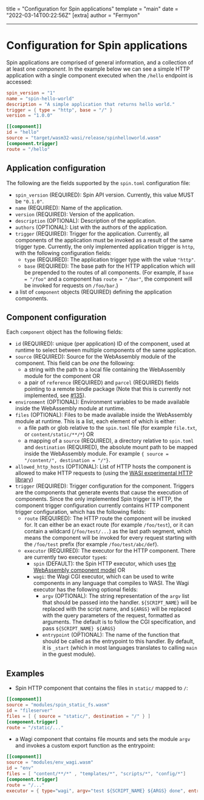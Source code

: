 title = "Configuration for Spin applications"
template = "main"
date = "2022-03-14T00:22:56Z"
[extra]
author = "Fermyon"

---

# Configuration for Spin applications

Spin applications are comprised of general information, and a collection of at
least one _component_. In the example below we can see a simple HTTP application
with a single component executed when the `/hello` endpoint is accessed:

```toml
spin_version = "1"
name = "spin-hello-world"
description = "A simple application that returns hello world."
trigger = { type = "http", base = "/" }
version = "1.0.0"

[[component]]
id = "hello"
source = "target/wasm32-wasi/release/spinhelloworld.wasm"
[component.trigger]
route = "/hello"
```

## Application configuration

The following are the fields supported by the `spin.toml` configuration file:

- `spin_version` (REQUIRED): Spin API version. Currently, this value MUST be
  `"0.1.0"`.
- `name` (REQUIRED): Name of the application.
- `version` (REQUIRED): Version of the application.
- `description` (OPTIONAL): Description of the application.
- `authors` (OPTIONAL): List with the authors of the application.
- `trigger` (REQUIRED): Trigger for the application. Currently, all components
  of the application must be invoked as a result of the same trigger type.
  Currently, the only implemented application trigger is `http`, with the
  following configuration fields:
  - `type` (REQUIRED): The application trigger type with the value `"http"`.
  - `base` (REQUIRED): The base path for the HTTP application which will be
    prepended to the routes of all components. (For example, if `base = "/foo"`
    and a component has `route = "/bar"`, the component will be invoked for
    requests on `/foo/bar`.)
- a list of `component` objects (REQUIRED) defining the application components.

## Component configuration

Each `component` object has the following fields:

- `id` (REQUIRED): unique (per application) ID of the component, used at runtime
  to select between multiple components of the same application.
- `source` (REQUIRED): Source for the WebAssembly module of the component. This
  field can be _one_ the following:
  - a string with the path to a local file containing the WebAssembly module for
    the component OR
  - a pair of `reference` (REQUIRED) and `parcel` (REQUIRED) fields pointing to
    a remote bindle package (Note that this is currently not implemented, see
    [#135](https://github.com/fermyon/spin/issues/135)).
- `environment` (OPTIONAL): Environment variables to be made available inside
  the WebAssembly module at runtime.
- `files` (OPTIONAL): Files to be made available inside the WebAssembly module
  at runtime. This is a list, each element of which is either:
  - a file path or glob relative to the `spin.toml` file (for example
    `file.txt`, or `content/static/**/*`) OR
  - a mapping of a `source` (REQUIRED), a directory relative to `spin.toml` and
    `destination` (REQUIRED), the absolute mount path to be mapped inside the
    WebAssembly module. For example
    `{ source = "/content/", destination = "/"}`.
- `allowed_http_hosts` (OPTIONAL): List of HTTP hosts the component is allowed
  to make HTTP requests to (using the
  [WASI experimental HTTP library](https://github.com/deislabs/wasi-experimental-http))
- `trigger` (REQUIRED): Trigger configuration for the component. Triggers are
  the components that generate events that cause the execution of components.
  Since the only implemented Spin trigger is HTTP, the component trigger
  configuration currently contains HTTP component trigger configuration, which
  has the following fields:
  - `route` (REQUIRED): The HTTP route the component will be invoked for. It can
    either be an exact route (for example `/foo/test`), or it can contain a
    wildcard (`/foo/test/...`) as the last path segment, which means the
    component will be invoked for every request starting with the `/foo/test`
    prefix (for example `/foo/test/abc/def`).
  - `executor` (REQUIRED): The executor for the HTTP component. There are
    currently two executor `type`s:
    - `spin` (DEFAULT): the Spin HTTP executor, which uses
      [the WebAssembly component model](https://github.com/WebAssembly/component-model)
      OR
    - `wagi`: the Wagi CGI executor, which can be used to write components in
      any language that compiles to WASI. The Wagi executor has the following
      optional fields:
      - `argv` (OPTIONAL): The string representation of the `argv` list that
        should be passed into the handler. `${SCRIPT_NAME}` will be replaced
        with the script name, and `${ARGS}` will be replaced with the query
        parameters of the request, formatted as arguments. The default is to
        follow the CGI specification, and pass `${SCRIPT_NAME} ${ARGS}`
      - `entrypoint` (OPTIONAL): The name of the function that should be called
        as the entrypoint to this handler. By default, it is `_start` (which in
        most languages translates to calling `main` in the guest module).

## Examples

- Spin HTTP component that contains the files in `static/` mapped to `/`:

```toml
[[component]]
source = "modules/spin_static_fs.wasm"
id = "fileserver"
files = [ { source = "static/", destination = "/" } ]
[component.trigger]
route = "/static/..."
```

- a Wagi component that contains file mounts and sets the module `argv` and
  invokes a custom export function as the entrypoint:

```toml
[[component]]
source = "modules/env_wagi.wasm"
id = "env"
files = [ "content/**/*" , "templates/*", "scripts/*", "config/*"]
[component.trigger]
route = "/..."
executor = { type="wagi", argv="test ${SCRIPT_NAME} ${ARGS} done", entrypoint = "some-other-export-function" }
```
